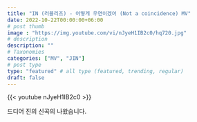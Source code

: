 ```yaml
---
title: "IN (러블리즈) - 어떻게 우연이겠어 (Not a coincidence) MV"
date: 2022-10-22T00:00:00+06:00
# post thumb
image : "https://img.youtube.com/vi/nJyeH1IB2c0/hq720.jpg"
# description
description: ""
# Taxonomies
categories: ["MV", "JIN"]
# post type
type: "featured" # all type (featured, trending, regular)
draft: false
---
```

{{< youtube nJyeH1IB2c0 >}}

드디어 진의 신곡의 나왔습니다.
